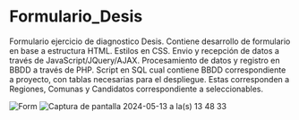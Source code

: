 # Formulario_Desis
Formulario ejercicio de diagnostico Desis.
Contiene desarrollo de formulario en base a estructura HTML.
Estilos en CSS.
Envio y recepción de datos a través de JavaScript/JQuery/AJAX.
Procesamiento de datos y registro en BBDD a través de PHP.
Script en SQL cual contiene BBDD correspondiente a proyecto, con tablas necesarias para el despliegue.
Estas corresponden a Regiones, Comunas y Candidatos correspondiente a seleccionables.


![Form](https://github.com/robirod/Formulario_Desis/assets/138181188/517955c0-6c46-4430-b7c7-894a513b7b78)
![Captura de pantalla 2024-05-13 a la(s) 13 48 33](https://github.com/robirod/Formulario_Desis/assets/138181188/f315370c-e6a8-4c38-8f49-94573c25d679)
